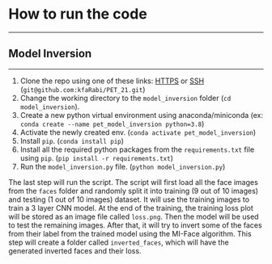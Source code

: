 # How to run the code
----

## Model Inversion
---
1. Clone the repo using one of these links: [HTTPS](https://github.com/kfaRabi/PET_21.git) or [SSH](git@github.com:kfaRabi/PET_21.git) (`git@github.com:kfaRabi/PET_21.git`)
2. Change the working directory to the `model_inversion` folder (`cd model_inversion`).
3. Create a new python virtual environment using anaconda/miniconda (ex: `conda create --name pet_model_inversion python=3.8`)
4. Activate the newly created env. (`conda activate pet_model_inversion`)
5. Install `pip`. (`conda install pip`)
6. Install all the required python packages from the `requirements.txt` file using `pip`. (`pip install -r requirements.txt`)
7. Run the `model_inversion.py` file. (`python model_inversion.py`)


The last step will run the script. The script will first load all the face images from the `faces` folder and randomly split it into training (9 out of 10 images) and testing (1 out of 10 images) dataset. It will use the training images to train a 3 layer CNN model. At the end of the training, the training loss plot will be stored as an image file called `loss.png`. Then the model will be used to test the remaining images. After that, it will try to invert some of the faces from their label from the trained model using the MI-Face algorithm. This step will create a folder called `inverted_faces`, which will have the generated inverted faces and their loss.
